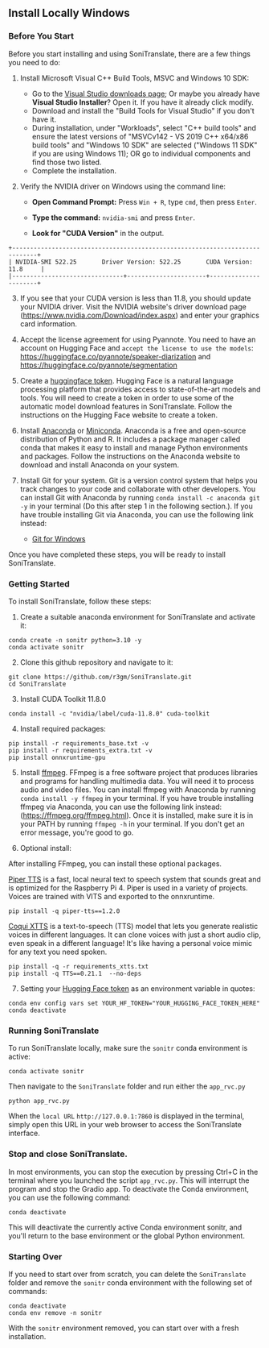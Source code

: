 ## Install Locally Windows

### Before You Start

Before you start installing and using SoniTranslate, there are a few things you need to do:

1. Install Microsoft Visual C++ Build Tools, MSVC and Windows 10 SDK:

    * Go to the [Visual Studio downloads page](https://visualstudio.microsoft.com/visual-cpp-build-tools/); Or maybe you already have **Visual Studio Installer**? Open it. If you have it already click modify.
    * Download and install the "Build Tools for Visual Studio" if you don't have it.
    * During installation, under "Workloads", select "C++ build tools" and ensure the latest versions of "MSVCv142 - VS 2019 C++ x64/x86 build tools" and "Windows 10 SDK"  are selected ("Windows 11 SDK" if you are using Windows 11); OR go to individual components and find those two listed.
    * Complete the installation.

2. Verify the NVIDIA driver on Windows using the command line:

    * **Open Command Prompt:** Press `Win + R`, type `cmd`, then press `Enter`.

    * **Type the command:** `nvidia-smi` and press `Enter`.

    * **Look for "CUDA Version"** in the output.

```
+-----------------------------------------------------------------------------+
| NVIDIA-SMI 522.25       Driver Version: 522.25       CUDA Version: 11.8     |
|-------------------------------+----------------------+----------------------+
```

3. If you see that your CUDA version is less than 11.8, you should update your NVIDIA driver. Visit the NVIDIA website's driver download page (https://www.nvidia.com/Download/index.aspx) and enter your graphics card information.

4. Accept the license agreement for using Pyannote. You need to have an account on Hugging Face and `accept the license to use the models`: https://huggingface.co/pyannote/speaker-diarization and https://huggingface.co/pyannote/segmentation
5. Create a [huggingface token](https://huggingface.co/settings/tokens). Hugging Face is a natural language processing platform that provides access to state-of-the-art models and tools. You will need to create a token in order to use some of the automatic model download features in SoniTranslate. Follow the instructions on the Hugging Face website to create a token.
6. Install [Anaconda](https://www.anaconda.com/) or [Miniconda](https://docs.anaconda.com/free/miniconda/miniconda-install/). Anaconda is a free and open-source distribution of Python and R. It includes a package manager called conda that makes it easy to install and manage Python environments and packages. Follow the instructions on the Anaconda website to download and install Anaconda on your system.
7. Install Git for your system. Git is a version control system that helps you track changes to your code and collaborate with other developers. You can install Git with Anaconda by running `conda install -c anaconda git -y` in your terminal (Do this after step 1 in the following section.). If you have trouble installing Git via Anaconda, you can use the following link instead:
   - [Git for Windows](https://git-scm.com/download/win)

Once you have completed these steps, you will be ready to install SoniTranslate.

### Getting Started

To install SoniTranslate, follow these steps:

1. Create a suitable anaconda environment for SoniTranslate and activate it:

```
conda create -n sonitr python=3.10 -y
conda activate sonitr
```

2. Clone this github repository and navigate to it:
```
git clone https://github.com/r3gm/SoniTranslate.git
cd SoniTranslate
```
3. Install CUDA Toolkit 11.8.0

```
conda install -c "nvidia/label/cuda-11.8.0" cuda-toolkit
```

4. Install required packages:

```
pip install -r requirements_base.txt -v
pip install -r requirements_extra.txt -v
pip install onnxruntime-gpu
```

5. Install [ffmpeg](https://ffmpeg.org/download.html). FFmpeg is a free software project that produces libraries and programs for handling multimedia data. You will need it to process audio and video files. You can install ffmpeg with Anaconda by running `conda install -y ffmpeg` in your terminal. If you have trouble installing ffmpeg via Anaconda, you can use the following link instead: (https://ffmpeg.org/ffmpeg.html). Once it is installed, make sure it is in your PATH by running `ffmpeg -h` in your terminal. If you don't get an error message, you're good to go.

6. Optional install:

After installing FFmpeg, you can install these optional packages.


[Piper TTS](https://github.com/rhasspy/piper) is a fast, local neural text to speech system that sounds great and is optimized for the Raspberry Pi 4. Piper is used in a variety of projects. Voices are trained with VITS and exported to the onnxruntime.

```
pip install -q piper-tts==1.2.0
```

[Coqui XTTS](https://github.com/coqui-ai/TTS) is a text-to-speech (TTS) model that lets you generate realistic voices in different languages. It can clone voices with just a short audio clip, even speak in a different language! It's like having a personal voice mimic for any text you need spoken.

```
pip install -q -r requirements_xtts.txt
pip install -q TTS==0.21.1  --no-deps
```

7. Setting your [Hugging Face token](https://huggingface.co/settings/tokens) as an environment variable in quotes:

```
conda env config vars set YOUR_HF_TOKEN="YOUR_HUGGING_FACE_TOKEN_HERE"
conda deactivate
```


### Running SoniTranslate

To run SoniTranslate locally, make sure the `sonitr` conda environment is active:

```
conda activate sonitr
```

Then navigate to the `SoniTranslate` folder and run either the `app_rvc.py`

```
python app_rvc.py
```
When the `local URL` `http://127.0.0.1:7860` is displayed in the terminal, simply open this URL in your web browser to access the SoniTranslate interface.

### Stop and close SoniTranslate.

In most environments, you can stop the execution by pressing Ctrl+C in the terminal where you launched the script `app_rvc.py`. This will interrupt the program and stop the Gradio app.
To deactivate the Conda environment, you can use the following command:

```
conda deactivate
```

This will deactivate the currently active Conda environment sonitr, and you'll return to the base environment or the global Python environment.

### Starting Over

If you need to start over from scratch, you can delete the `SoniTranslate` folder and remove the `sonitr` conda environment with the following set of commands:

```
conda deactivate
conda env remove -n sonitr
```

With the `sonitr` environment removed, you can start over with a fresh installation.